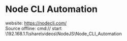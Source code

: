 # Node CLI Automation

website: https://nodecli.com/  
Source offline: cmd:// start \192.168.1.1\share\videos\NodeJS\Node_CLI_Automation